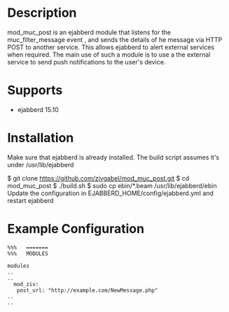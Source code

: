 Description
===========

mod_muc_post is an ejabberd module that listens for the muc_filter_message event , and sends the details of he message via HTTP POST to another service. 
This allows ejabberd to alert external services when required.
The main use of such a module is to use a the external service to send push notifications to the user's device.


Supports
========

- ejabberd 15.10

Installation
============

Make sure that ejabberd is already installed. The build script assumes it's under /usr/lib/ejabberd

 $ git clone https://github.com/zivgabel/mod_muc_post.git
 $ cd mod_muc_post
 $ ./build.sh
 $ sudo cp ebin/*.beam /usr/lib/ejabberd/ebin
 Update the configuration in EJABBERD_HOME/config/ejabberd.yml and restart ejabberd

Example Configuration
=====================

    %%%   =======
    %%%   MODULES

	modules
	..
	..
	  mod_ziv:
	   post_url: "http://example.com/NewMessage.php"
	..
	..


